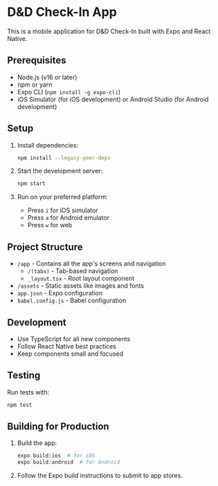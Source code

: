 # D&D Check-In App

This is a mobile application for D&D Check-In built with Expo and React Native.

## Prerequisites

- Node.js (v16 or later)
- npm or yarn
- Expo CLI (`npm install -g expo-cli`)
- iOS Simulator (for iOS development) or Android Studio (for Android development)

## Setup

1. Install dependencies:
   ```bash
   npm install --legacy-peer-deps
   ```

2. Start the development server:
   ```bash
   npm start
   ```

3. Run on your preferred platform:
   - Press `i` for iOS simulator
   - Press `a` for Android emulator
   - Press `w` for web

## Project Structure

- `/app` - Contains all the app's screens and navigation
  - `/(tabs)` - Tab-based navigation
  - `_layout.tsx` - Root layout component
- `/assets` - Static assets like images and fonts
- `app.json` - Expo configuration
- `babel.config.js` - Babel configuration

## Development

- Use TypeScript for all new components
- Follow React Native best practices
- Keep components small and focused

## Testing

Run tests with:
```bash
npm test
```

## Building for Production

1. Build the app:
   ```bash
   expo build:ios  # for iOS
   expo build:android  # for Android
   ```

2. Follow the Expo build instructions to submit to app stores.
